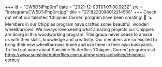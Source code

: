 +++
id = "CW5D5iPhp0m"
date = "2021-12-03T01:07:00.923Z"
src = "instagram/CW5D5iPhp0m.jpg"
title = "2718220998012214566"
+++
Check out what our talented ‘Chippies Corner’ program have been creating! 🔨 🪚 Members in our Chippies program have crafted some beautiful, wooden wheelbarrows. We always love seeing what amazing projects our Chippies are doing in this woodworking program. This group never cease to amaze us with their skills, knowledge and creativity. Our members are so excited to bring their new wheelbarrows home and use them in their own backyards. To find out more about Sunshine Butterflies ‘Chippies Corner’ program visit https://www.sunshinebutterflies.com.au/programs-activities/chippies-corner/